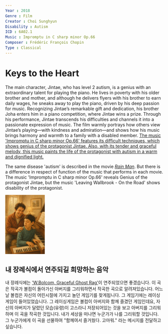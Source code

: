 ```yaml
---
Year : 2018
Genre : Film
Creator : Choi Sunghyun
Disability : Autism
ICD : 6A02.1
Music : Impromptu in C sharp minor Op.66
Composer : Frédéric François Chopin
Type : Classical
---
```


# Keys to the Heart

The main character, Jintae, who has level 2 autism, is a genius with an extraordinary talent for playing the piano. He lives in poverty with his older brother and mother,
and although he delivers flyers with his brother to earn daily wages, he sneaks away to play the piano, driven by his deep passion for music.
Recognizing Jintae’s remarkable gift and dedication, his brother Joha enters him in a piano competition, where Jintae wins a prize. 
Through his performance, Jintae transcends his difficulties and channels it into a passionate expression of music.
The film warmly portrays how others view Jintae’s playing—with kindness and admiration—and shows how his music brings harmony and warmth to a family with a disabled member. [The music 'Impromptu in C sharp minor Op.66' features its difficult techniques, which shows genius of the protagonist Jintae.
Also, with its tender and graceful melody, this music paints the life of the protagonist with autism in a warm and dignified light.](https://www.youtube.com/watch?v=1p9Kdu202bs)

The same disease 'autism' is described in the movie [*Rain Man*](ahn_ire.md).
But there is a difference in respect of function of the music that performs in each movie.
The music 'Impromptu in C sharp minor Op.66' reveals Genius of the protagonist Jintae,
but the music 'Leaving Wallbrook - On the Road' shows disability of the protagonist. 

<img src="./kim_jinwook_img.png" alt="description" style="width:25%;" />

## 내 장례식에서 연주되길 희망하는 음악
내 장례식에는 ['W.Bolcom, Graceful Ghost Rag'](https://www.youtube.com/watch?v=Ico2EmLXjj4)이 연주되었으면 좋겠습니다.
이 곡은 작곡가 볼컴이 돌아가신 아버지를 그리워하면서 작곡한 곡으로 알려져있습니다.
어느날 볼컴은 자신의 어린시절에 가지고 놀던 게임기를 찾게됩니다.
그 게임기에는 레이싱게임이 들어있었습니다. 그 레이싱게임은 볼컴이 아버지와 함께 즐겼던 게임인데요, 
자신의 아버지가 달렸던 모습(유령)이 고스라니 저장되어있는 것을 보고 아버지를 그리워하며 이 곡을 작곡한 것입니다.
내가 세상을 떠나면 누군가가 나를 그리워할 것입니다. 그 누군가에게 이 곡을 선물하여 "함께여서 즐거웠다. 고마워." 라는 메시지를 전달하고 싶습니다.




